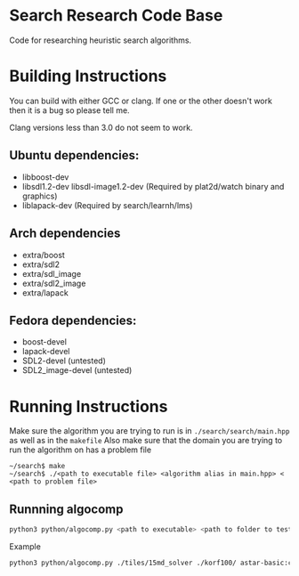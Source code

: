 # Search Research Code Base
Code for researching heuristic search algorithms.

# Building Instructions
You can build with either GCC or clang.  If one or the other doesn't
work then it is a bug so please tell me.

Clang versions less than 3.0 do not seem to work.

## Ubuntu dependencies:
* libboost-dev
* libsdl1.2-dev libsdl-image1.2-dev (Required by plat2d/watch binary and graphics)
* liblapack-dev (Required by search/learnh/lms)

## Arch dependencies
* extra/boost
* extra/sdl2
* extra/sdl_image
* extra/sdl2_image
* extra/lapack 

## Fedora dependencies:
* boost-devel
* lapack-devel
* SDL2-devel (untested)
* SDL2_image-devel (untested)

# Running Instructions
Make sure the algorithm you are trying to run is in `./search/search/main.hpp` as well as in the `makefile`
Also make sure that the domain you are trying to run the algorithm on has a problem file
```
~/search$ make
~/search$ ./<path to executable file> <algorithm alias in main.hpp> < <path to problem file>
```

## Runnning algocomp
```sh
python3 python/algocomp.py <path to executable> <path to folder to test in> [algo1 -args:algo2 -args...]
```
Example
```sh
python3 python/algocomp.py ./tiles/15md_solver ./korf100/ astar-basic:cafe -threads 2:kbfs -threads 4
```